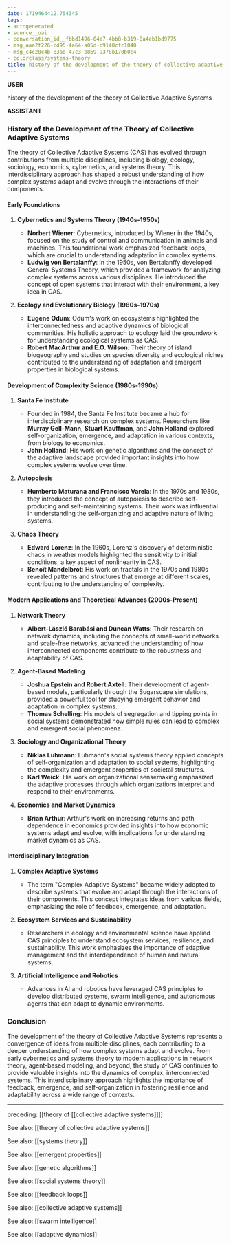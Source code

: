 ```yaml
---
date: 1719464412.754345
tags:
- autogenerated
- source__oai
- conversation_id__fbbd1496-04e7-4bb8-b319-0a4eb1bd9775
- msg_aaa2f226-cd95-4a64-a05d-b9140cfc1040
- msg_c4c28c4b-83ad-47c3-b869-9378b170b0c4
- colorclass/systems-theory
title: history of the development of the theory of collective adaptive systems
---
```


**USER**

history of the development of the theory of Collective Adaptive Systems


**ASSISTANT**

### History of the Development of the Theory of Collective Adaptive Systems

The theory of Collective Adaptive Systems (CAS) has evolved through contributions from multiple disciplines, including biology, ecology, sociology, economics, cybernetics, and systems theory. This interdisciplinary approach has shaped a robust understanding of how complex systems adapt and evolve through the interactions of their components.

#### Early Foundations

1. **Cybernetics and Systems Theory (1940s-1950s)**
   - **Norbert Wiener**: Cybernetics, introduced by Wiener in the 1940s, focused on the study of control and communication in animals and machines. This foundational work emphasized feedback loops, which are crucial to understanding adaptation in complex systems.
   - **Ludwig von Bertalanffy**: In the 1950s, von Bertalanffy developed General Systems Theory, which provided a framework for analyzing complex systems across various disciplines. He introduced the concept of open systems that interact with their environment, a key idea in CAS.

2. **Ecology and Evolutionary Biology (1960s-1970s)**
   - **Eugene Odum**: Odum's work on ecosystems highlighted the interconnectedness and adaptive dynamics of biological communities. His holistic approach to ecology laid the groundwork for understanding ecological systems as CAS.
   - **Robert MacArthur and E.O. Wilson**: Their theory of island biogeography and studies on species diversity and ecological niches contributed to the understanding of adaptation and emergent properties in biological systems.

#### Development of Complexity Science (1980s-1990s)

1. **Santa Fe Institute**
   - Founded in 1984, the Santa Fe Institute became a hub for interdisciplinary research on complex systems. Researchers like **Murray Gell-Mann**, **Stuart Kauffman**, and **John Holland** explored self-organization, emergence, and adaptation in various contexts, from biology to economics.
   - **John Holland**: His work on genetic algorithms and the concept of the adaptive landscape provided important insights into how complex systems evolve over time.

2. **Autopoiesis**
   - **Humberto Maturana and Francisco Varela**: In the 1970s and 1980s, they introduced the concept of autopoiesis to describe self-producing and self-maintaining systems. Their work was influential in understanding the self-organizing and adaptive nature of living systems.

3. **Chaos Theory**
   - **Edward Lorenz**: In the 1960s, Lorenz's discovery of deterministic chaos in weather models highlighted the sensitivity to initial conditions, a key aspect of nonlinearity in CAS.
   - **Benoît Mandelbrot**: His work on fractals in the 1970s and 1980s revealed patterns and structures that emerge at different scales, contributing to the understanding of complexity.

#### Modern Applications and Theoretical Advances (2000s-Present)

1. **Network Theory**
   - **Albert-László Barabási and Duncan Watts**: Their research on network dynamics, including the concepts of small-world networks and scale-free networks, advanced the understanding of how interconnected components contribute to the robustness and adaptability of CAS.

2. **Agent-Based Modeling**
   - **Joshua Epstein and Robert Axtell**: Their development of agent-based models, particularly through the Sugarscape simulations, provided a powerful tool for studying emergent behavior and adaptation in complex systems.
   - **Thomas Schelling**: His models of segregation and tipping points in social systems demonstrated how simple rules can lead to complex and emergent social phenomena.

3. **Sociology and Organizational Theory**
   - **Niklas Luhmann**: Luhmann's social systems theory applied concepts of self-organization and adaptation to social systems, highlighting the complexity and emergent properties of societal structures.
   - **Karl Weick**: His work on organizational sensemaking emphasized the adaptive processes through which organizations interpret and respond to their environments.

4. **Economics and Market Dynamics**
   - **Brian Arthur**: Arthur's work on increasing returns and path dependence in economics provided insights into how economic systems adapt and evolve, with implications for understanding market dynamics as CAS.

#### Interdisciplinary Integration

1. **Complex Adaptive Systems**
   - The term "Complex Adaptive Systems" became widely adopted to describe systems that evolve and adapt through the interactions of their components. This concept integrates ideas from various fields, emphasizing the role of feedback, emergence, and adaptation.

2. **Ecosystem Services and Sustainability**
   - Researchers in ecology and environmental science have applied CAS principles to understand ecosystem services, resilience, and sustainability. This work emphasizes the importance of adaptive management and the interdependence of human and natural systems.

3. **Artificial Intelligence and Robotics**
   - Advances in AI and robotics have leveraged CAS principles to develop distributed systems, swarm intelligence, and autonomous agents that can adapt to dynamic environments.

### Conclusion

The development of the theory of Collective Adaptive Systems represents a convergence of ideas from multiple disciplines, each contributing to a deeper understanding of how complex systems adapt and evolve. From early cybernetics and systems theory to modern applications in network theory, agent-based modeling, and beyond, the study of CAS continues to provide valuable insights into the dynamics of complex, interconnected systems. This interdisciplinary approach highlights the importance of feedback, emergence, and self-organization in fostering resilience and adaptability across a wide range of contexts.


---

preceding: [[theory of [[collective adaptive systems]]]]

See also: [[theory of collective adaptive systems]]


See also: [[systems theory]]


See also: [[emergent properties]]


See also: [[genetic algorithms]]


See also: [[social systems theory]]


See also: [[feedback loops]]


See also: [[collective adaptive systems]]


See also: [[swarm intelligence]]


See also: [[adaptive dynamics]]